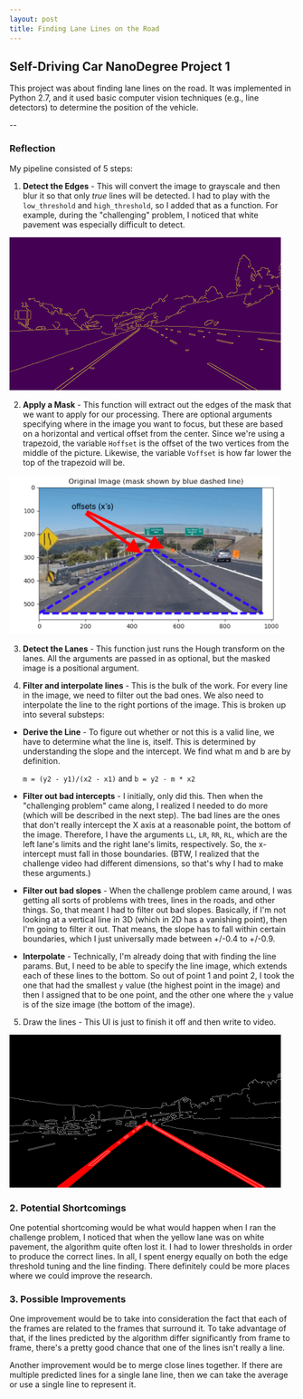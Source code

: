 ```yaml
---
layout: post
title: Finding Lane Lines on the Road
---
```

## Self-Driving Car NanoDegree Project 1

This project was about finding lane lines on the road. It was implemented in Python 2.7, and it used basic computer vision techniques (e.g., line detectors) to determine the position of the vehicle.

--

### Reflection

My pipeline consisted of 5 steps:

1. __Detect the Edges__ - This will convert the image to grayscale and then blur it so that only _true_ lines will be detected. I had to play with the `low_threshold` and `high_threshold`, so I added that as a function. For example, during the "challenging" problem, I noticed that white pavement was especially difficult to detect.

  <img style="text-align:center" src="https://github.com/amanda-ni/CarND-LaneLines-P1/raw/master/writeup_images/edges.jpg" width="480" alt="Edge Detection">

2. __Apply a Mask__ - This function will extract out the edges of the mask that we want to apply for our processing. There are optional arguments specifying where in the image you want to focus, but these are based on a horizontal and vertical offset from the center. Since we're using a trapezoid, the variable `Hoffset` is the offset of the two vertices from the middle of the picture. Likewise, the variable `Voffset` is how far lower the top of the trapezoid will be. 

  <img style="text-align:center" src="https://raw.githubusercontent.com/amanda-ni/CarND-LaneLines-P1/master/writeup_images/mask-info.png" width="480" alt="Mask Information">

3. __Detect the Lanes__ - This function just runs the Hough transform on the lanes. All the arguments are passed in as optional, but the masked image is a positional argument.

4. __Filter and interpolate lines__ - This is the bulk of the work. For every line in the image, we need to filter out the bad ones. We also need to interpolate the line to the right portions of the image. This is broken up into several substeps:

  * __Derive the Line__ - To figure out whether or not this is a valid line, we have to determine what the line is, itself. This is determined by understanding the slope and the intercept. We find what m and b are by definition.

    `m = (y2 - y1)/(x2 - x1)` 
     and `b = y2 - m * x2`

  * __Filter out bad intercepts__ - I initially, only did this. Then when the "challenging problem" came along, I realized I needed to do more (which will be described in the next step). The bad lines are the ones that don't really intercept the X axis at a reasonable point, the bottom of the image. Therefore, I have the arguments `LL`, `LR`, `RR`, `RL`, which are the left lane's limits and the right lane's limits, respectively. So, the x-intercept must fall in those boundaries. (BTW, I realized that the challenge video had different dimensions, so that's why I had to make these arguments.)

  * __Filter out bad slopes__ - When the challenge problem came around, I was getting all sorts of problems with trees, lines in the roads, and other things. So, that meant I had to filter out bad slopes. Basically, if I'm not looking at a vertical line in 3D (which in 2D has a vanishing point), then I'm going to filter it out. That means, the slope has to fall within certain boundaries, which I just universally made between +/-0.4 to +/-0.9.

  * __Interpolate__ - Technically, I'm already doing that with finding the line params. But, I need to be able to specify the line image, which extends each of these lines to the bottom. So out of point 1 and point 2, I took the one that had the smallest `y` value (the highest point in the image) and then I assigned that to be one point, and the other one where the `y` value is of the size image (the bottom of the image). 
 
5. Draw the lines - This UI is just to finish it off and then write to video.

<img style="text-align:center" src="https://github.com/amanda-ni/CarND-LaneLines-P1/raw/master/test_images_output/solidWhiteCurve.jpg" width="480" alt="Combined Image, Solid White Curve">

### 2. Potential Shortcomings


One potential shortcoming would be what would happen when I ran the challenge problem, I noticed that when the yellow lane was on white pavement, the algorithm quite often lost it. I had to lower thresholds in order to produce the correct lines. In all, I spent energy equally on both the edge threshold tuning and the line finding. There definitely could be more places where we could improve the research.


### 3. Possible Improvements


One improvement would be to take into consideration the fact that each of the frames are related to the frames that surround it. To take advantage of that, if the lines predicted by the algorithm differ significantly from frame to frame, there's a pretty good chance that one of the lines isn't really a line.

Another improvement would be to merge close lines together. If there are multiple predicted lines for a single lane line, then we can take the average or use a single line to represent it.
